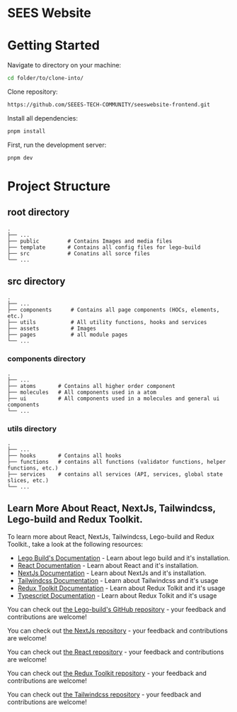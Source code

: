 # SEES Website

# Getting Started

Navigate to directory on your machine:

```bash
cd folder/to/clone-into/
```

Clone repository:

```bash
https://github.com/SEEES-TECH-COMMUNITY/seeswebsite-frontend.git
```

Install all dependencies:

```bash
pnpm install
```


First, run the development server:

```bash
pnpm dev
```

# Project Structure 

## root directory
    .
    ├── ...
    ├── public         # Contains Images and media files
    ├── template       # Contains all config files for lego-build 
    ├── src            # Conatins all sorce files
    └── ...

## src directory
    .
    ├── ...
    ├── components      # Contains all page components (HOCs, elements, etc.)
    ├── utils           # All utility functions, hooks and services
    ├── assets          # Images
    ├── pages           # all module pages 
    └── ...
    
### components directory
    .
    ├── ...
    ├── atoms       # Contains all higher order component
    ├── molecules   # All components used in a atom
    ├── ui          # All components used in a molecules and general ui components
    └── ...

### utils directory
    .
    ├── ...
    ├── hooks       # Contains all hooks
    ├── functions   # contains all functions (validator functions, helper functions, etc.)
    ├── services    # contains all services (API, services, global state slices, etc.)
    └── ...
    
## Learn More About React, NextJs, Tailwindcss, Lego-build and Redux Toolkit.

To learn more about React, NextJs, Tailwindcss, Lego-build and Redux Toolkit., take a look at the following resources:

- [Lego Build's Documentation](https://lego-build.github.io/) - Learn about lego build and it's installation.
- [React Documentation](https://beta.reactjs.org) - Learn about React and it's installation.
- [NextJs Documentation](https://nextjs.org/docs) - Learn about NextJs and it's installation.
- [Tailwindcss Documentation](https://tailwindcss.com/docs) - Learn about Tailwindcss and it's usage
- [Redux Toolkit Documentation](https://redux-toolkit.js.org/tutorials/quick-start) - Learn about Redux Tolkit and it's usage
- [Typescript Documentation](https://www.typescriptlang.org/docs/) - Learn about Redux Tolkit and it's usage

You can check out [the Lego-build's GitHub repository](https://github.com/lego-build/lego-build) - your feedback and contributions are welcome!

You can check out [the NextJs repository](https://github.com/vercel/next.js) - your feedback and contributions are welcome!

You can check out [the React repository](https://github.com/facebook/react) - your feedback and contributions are welcome!

You can check out [the Redux Toolkit repository](https://github.com/reduxjs/redux-toolkit) - your feedback and contributions are welcome!

You can check out [the Tailwindcss repository](https://github.com/tailwindlabs/tailwindcss) - your feedback and contributions are welcome!

